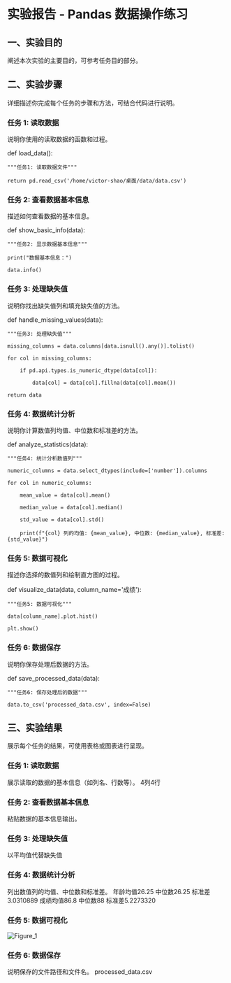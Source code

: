 # 实验报告 - Pandas 数据操作练习

## 一、实验目的
阐述本次实验的主要目的，可参考任务目的部分。

## 二、实验步骤
详细描述你完成每个任务的步骤和方法，可结合代码进行说明。

### 任务 1: 读取数据
说明你使用的读取数据的函数和过程。


def load_data():
    
    """任务1: 读取数据文件"""
    
    return pd.read_csv('/home/victor-shao/桌面/data/data.csv')


### 任务 2: 查看数据基本信息
描述如何查看数据的基本信息。

def show_basic_info(data):
    
    """任务2: 显示数据基本信息"""
    
    print("数据基本信息：")
    
    data.info()

### 任务 3: 处理缺失值
说明你找出缺失值列和填充缺失值的方法。

def handle_missing_values(data):
    
    """任务3: 处理缺失值"""
    
    missing_columns = data.columns[data.isnull().any()].tolist()
    
    for col in missing_columns:
    
        if pd.api.types.is_numeric_dtype(data[col]):
        
            data[col] = data[col].fillna(data[col].mean())
    
    return data

### 任务 4: 数据统计分析
说明你计算数值列均值、中位数和标准差的方法。

def analyze_statistics(data):

    """任务4: 统计分析数值列"""
    
    numeric_columns = data.select_dtypes(include=['number']).columns
    
    for col in numeric_columns:
    
        mean_value = data[col].mean()
        
        median_value = data[col].median()
        
        std_value = data[col].std()
        
        print(f"{col} 列的均值: {mean_value}, 中位数: {median_value}, 标准差: {std_value}")

### 任务 5: 数据可视化
描述你选择的数值列和绘制直方图的过程。

def visualize_data(data, column_name='成绩'):

    """任务5: 数据可视化"""
    
    data[column_name].plot.hist()
    
    plt.show()

### 任务 6: 数据保存
说明你保存处理后数据的方法。

def save_processed_data(data):

    """任务6: 保存处理后的数据"""
    
    data.to_csv('processed_data.csv', index=False)

## 三、实验结果
展示每个任务的结果，可使用表格或图表进行呈现。

### 任务 1: 读取数据
展示读取的数据的基本信息（如列名、行数等）。
4列4行

### 任务 2: 查看数据基本信息
粘贴数据的基本信息输出。

### 任务 3: 处理缺失值
以平均值代替缺失值

### 任务 4: 数据统计分析
列出数值列的均值、中位数和标准差。
年龄均值26.25 中位数26.25 标准差3.0310889
成绩均值86.8  中位数88    标准差5.2273320


### 任务 5: 数据可视化
![Figure_1](https://github.com/user-attachments/assets/2153ba5b-e191-4894-a06a-43d244613c11)

### 任务 6: 数据保存
说明保存的文件路径和文件名。
processed_data.csv
